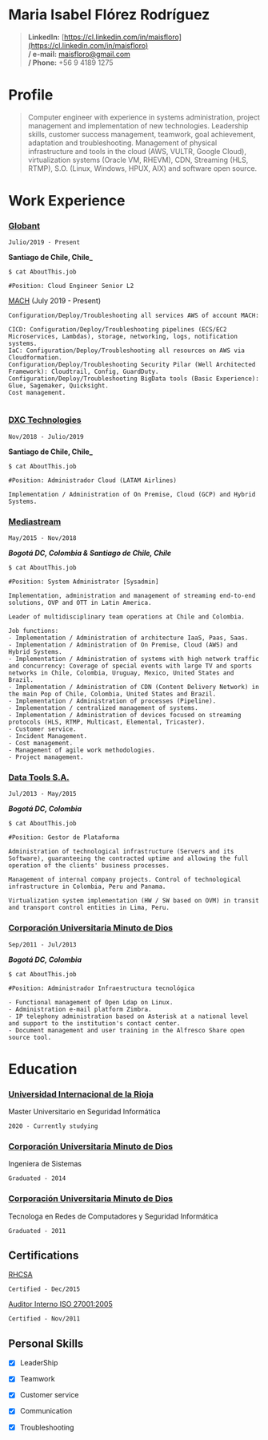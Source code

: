 

# Maria Isabel Flórez Rodríguez

> **LinkedIn:** [https://cl.linkedin.com/in/maisfloro](https://cl.linkedin.com/in/maisfloro)  
**/  e-mail:** maisfloro@gmail.com  
**/  Phone:** +56 9 4189 1275



# Profile

>Computer engineer with experience in systems administration, project management and implementation of new technologies. Leadership skills, customer success management, teamwork, goal achievement, adaptation and troubleshooting. Management of physical infrastructure and tools in the cloud (AWS, VULTR, Google Cloud), virtualization systems (Oracle VM, RHEVM), CDN, Streaming (HLS, RTMP), S.O. (Linux, Windows, HPUX, AIX) and software open source.



# Work Experience

### [Globant](https://www.globant.com/)

`Julio/2019 - Present`

**Santiago de Chile, Chile_**

```
$ cat AboutThis.job 

#Position: Cloud Engineer Senior L2
```
[MACH](https://www.somosmach.com/) (July 2019 - Present)
```
Configuration/Deploy/Troubleshooting all services AWS of account MACH:

CICD: Configuration/Deploy/Troubleshooting pipelines (ECS/EC2 Microservices, Lambdas), storage, networking, logs, notification systems.
IaC: Configuration/Deploy/Troubleshooting all resources on AWS via Cloudformation.
Configuration/Deploy/Troubleshooting Security Pilar (Well Architected Framework): Cloudtrail, Config, GuardDuty.
Configuration/Deploy/Troubleshooting BigData tools (Basic Experience): Glue, Sagemaker, Quicksight.
Cost management.


```




### [DXC Technologies](http://www.dxc.technology/)

`Nov/2018 - Julio/2019`

**Santiago de Chile, Chile_**

```
$ cat AboutThis.job 

#Position: Administrador Cloud (LATAM Airlines)

Implementation / Administration of On Premise, Cloud (GCP) and Hybrid Systems.

```





### [Mediastream](https://www.mediastre.am/)

`May/2015 - Nov/2018`

**_Bogotá DC, Colombia & Santiago de Chile, Chile_**

```
$ cat AboutThis.job 

#Position: System Administrator [Sysadmin]

Implementation, administration and management of streaming end-to-end solutions, OVP and OTT in Latin America.

Leader of multidisciplinary team operations at Chile and Colombia.

Job functions:
- Implementation / Administration of architecture IaaS, Paas, Saas.
- Implementation / Administration of On Premise, Cloud (AWS) and Hybrid Systems.
- Implementation / Administration of systems with high network traffic and concurrency: Coverage of special events with large TV and sports networks in Chile, Colombia, Uruguay, Mexico, United States and Brazil.
- Implementation / Administration of CDN (Content Delivery Network) in the main Pop of Chile, Colombia, United States and Brazil.
- Implementation / Administration of processes (Pipeline).
- Implementation / centralized management of systems.
- Implementation / Administration of devices focused on streaming protocols (HLS, RTMP, Multicast, Elemental, Tricaster).
- Customer service.
- Incident Management.
- Cost management.
- Management of agile work methodologies.
- Project management.
```

### [Data Tools S.A.](https://www.datatools.com.co/en/)

`Jul/2013 - May/2015`

**_Bogotá DC, Colombia_**

```
$ cat AboutThis.job 

#Position: Gestor de Plataforma

Administration of technological infrastructure (Servers and its Software), guaranteeing the contracted uptime and allowing the full operation of the clients' business processes.

Management of internal company projects. Control of technological infrastructure in Colombia, Peru and Panama.

Virtualization system implementation (HW / SW based on OVM) in transit and transport control entities in Lima, Peru.
```









### [Corporación Universitaria Minuto de Dios](http://www.uniminuto.edu/)

`Sep/2011 - Jul/2013`

**_Bogotá DC, Colombia_** 


```
$ cat AboutThis.job 

#Position: Administrador Infraestructura tecnológica

- Functional management of Open Ldap on Linux.
- Administration e-mail platform Zimbra.
- IP telephony administration based on Asterisk at a national level and support to the institution's contact center.
- Document management and user training in the Alfresco Share open source tool.

```







# Education


### [Universidad Internacional de la Rioja](https://www.unir.net/ingenieria/master-seguridad-informatica/)

Master Universitario en Seguridad Informática

`2020 - Currently studying`


### [Corporación Universitaria Minuto de Dios](http://www.uniminuto.edu/)

Ingeniera de Sistemas

`Graduated - 2014`


### [Corporación Universitaria Minuto de Dios](http://www.uniminuto.edu/)

Tecnologa en Redes de Computadores y Seguridad Informática

`Graduated - 2011`


## Certifications

[RHCSA](https://www.redhat.com/en/services/certification/rhcsa) 

`Certified - Dec/2015`

[Auditor Interno ISO 27001:2005](https://www.sgs.cl/es-es/health-safety/quality-health-safety-and-environment/risk-assessment-and-management/security-management/iso-iec-27001-2013-information-security-management-systems-internal-auditor-training)

`Certified - Nov/2011`




## Personal Skills

- [x] LeaderShip
- [x] Teamwork
- [x] Customer service	
- [x] Communication	
- [x] Troubleshooting	


